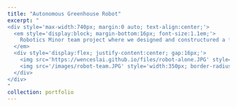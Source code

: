 ```yaml
---
title: "Autonomous Greenhouse Robot"
excerpt: "
<div style='max-width:740px; margin:0 auto; text-align:center;'>
  <em style='display:block; margin-bottom:16px; font-size:1.1em;'>
    Robotics Minor team project where we designed and constructured a fully autonomous transportation robot for VDL.  (Sep. 2024 &ndash; Feb. 2025)
  </em>
  <div style='display:flex; justify-content:center; gap:16px;'>
    <img src='https://wenceslai.github.io/files/robot-alone.JPG' style='width:350px; border-radius:2%;'>
    <img src='/images/robot-team.JPG' style='width:350px; border-radius:2%;'>
  </div>
</div>
"
collection: portfolio
---
```


<TODO>